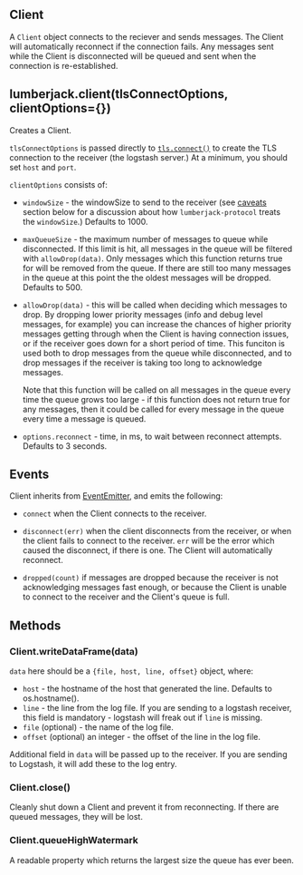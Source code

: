 Client
------

A `Client` object connects to the reciever and sends messages.  The Client will
automatically reconnect if the connection fails.  Any messages sent while the Client is disconnected
will be queued and sent when the connection is re-established.

## lumberjack.client(tlsConnectOptions, clientOptions={})

Creates a Client.

`tlsConnectOptions` is passed directly to
[`tls.connect()`](http://nodejs.org/api/tls.html#tls_tls_connect_options_callback) to create the
TLS connection to the receiver (the logstash server.)  At a minimum, you should set `host` and `port`.

`clientOptions` consists of:

* `windowSize` - the windowSize to send to the receiver (see [caveats](#caveats) section below
  for a discussion about how `lumberjack-protocol` treats the `windowSize`.)  Defaults to 1000.

* `maxQueueSize` - the maximum number of messages to queue while disconnected.
  If this limit is hit, all messages in the queue will be filtered with
  `allowDrop(data)`.  Only messages which this function returns true for will be
  removed from the queue.  If there are still too many messages in the queue at this point
  the the oldest messages will be dropped.  Defaults to 500.

* `allowDrop(data)` - this will be called when deciding which messages to drop.
  By dropping lower priority messages (info and debug level messages, for example) you can
  increase the chances of higher priority messages getting through when the Client is
  having connection issues, or if the receiver goes down for a short period of time.
  This funciton is used both to drop messages from the queue while disconnected, and to drop
  messages if the receiver is taking too long to acknowledge messages.

  Note that this function will be called on all messages in the queue every time the queue grows
  too large - if this function does not return true for any messages, then it could be called
  for every message in the queue every time a message is queued.

* `options.reconnect` - time, in ms, to wait between reconnect attempts.  Defaults to 3 seconds.

## Events

Client inherits from [EventEmitter](http://nodejs.org/api/events.html#events_class_events_eventemitter), and emits the following:

* `connect` when the Client connects to the receiver.

* `disconnect(err)` when the client disconnects from the receiver, or when the client fails to
  connect to the receiver.  `err` will be the error which caused the disconnect, if there is one.
  The Client will automatically reconnect.

* `dropped(count)` if messages are dropped because the receiver is not acknowledging messages
  fast enough, or because the Client is unable to connect to the receiver and the Client's queue
  is full.

## Methods

### Client.writeDataFrame(data)

`data` here should be a `{file, host, line, offset}` object, where:

* `host` - the hostname of the host that generated the line.  Defaults to os.hostname().
* `line` - the line from the log file.  If you are sending to a logstash receiver, this field
  is mandatory - logstash will freak out if `line` is missing.
* `file` (optional) - the name of the log file.
* `offset` (optional) an integer - the offset of the line in the log file.

Additional field in `data` will be passed up to the receiver.  If you are sending to Logstash,
it will add these to the log entry.

### Client.close()

Cleanly shut down a Client and prevent it from reconnecting.  If there are queued messages, they
will be lost.

### Client.queueHighWatermark

A readable property which returns the largest size the queue has ever been.



